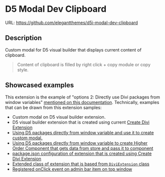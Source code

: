 # D5 Modal Dev Clipboard

URL: https://github.com/elegantthemes/d5i-modal-dev-clipboard

## Description
Custom modal for D5 visual builder that displays current content of clipboard.

> Content of clipboard is filled by right click + copy module or copy style.

## Showcased examples
This extension is the example of "options 2: Directly use Divi packages from window variables" [mentioned on this documentation](https://github.com/elegantthemes/submodule-builder/blob/d5-initial-development/docs/docs/internal/third-party-integration/extending-d5-visual-builder.md#option-2-directly-use-divi-packages-from-window-variables). Technically, examples that can be drawn from this extension samples:

- Custom modal on D5 visual builder extension.
- D5 visual builder extension that is created using current [Create Divi Extension](https://github.com/elegantthemes/create-divi-extension)
- [Using D5 packages directly from window variable and use it to create custom modal.](https://github.com/elegantthemes/d5i-modal-dev-clipboard/blob/main/includes/modal/component.jsx)
- [Using D5 packages directly from window variable to create Higher Order Component that gets data from store and pass it to component](https://github.com/elegantthemes/d5i-modal-dev-clipboard/blob/main/includes/modal/container.js)
- [package.json configuration of extension that is created using Create Divi Extension](https://github.com/elegantthemes/d5i-modal-dev-clipboard/blob/main/package.json)
- [Extended class of extension that is based from `DiviExtension` class](https://github.com/elegantthemes/d5i-modal-dev-clipboard/blob/main/includes/D5IModalDevClipboard.php)
- [Registered onClick event on admin bar item on top window](https://github.com/elegantthemes/d5i-modal-dev-clipboard/blob/main/includes/loader.js)